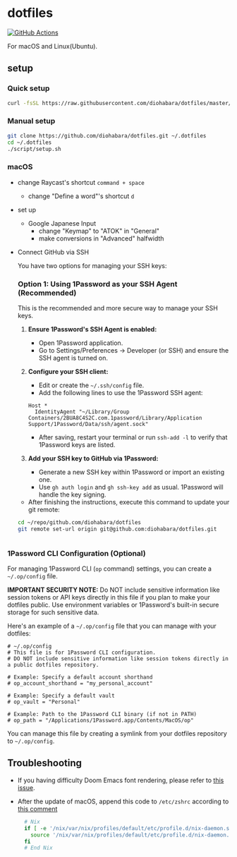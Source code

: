 # dotfiles

[![GitHub Actions](https://github.com/diohabara/dotfiles/actions/workflows/ci.yml/badge.svg)](https://github.com/diohabara/dotfiles/actions/workflows/ci.yml)

For macOS and Linux(Ubuntu).

## setup

### Quick setup

```sh
curl -fsSL https://raw.githubusercontent.com/diohabara/dotfiles/master/script/setup.sh | bash
```

### Manual setup

```sh
git clone https://github.com/diohabara/dotfiles.git ~/.dotfiles
cd ~/.dotfiles
./script/setup.sh
```

### macOS

- change Raycast's shortcut `command + space`
  - change "Define a word"'s shortcut `d`
- set up
  - Google Japanese Input
    - change "Keymap" to "ATOK" in "General"
    - make conversions in "Advanced" halfwidth

- Connect GitHub via SSH

  You have two options for managing your SSH keys:

  ### Option 1: Using 1Password as your SSH Agent (Recommended)

  This is the recommended and more secure way to manage your SSH keys.

  1.  **Ensure 1Password's SSH Agent is enabled:**
      *   Open 1Password application.
      *   Go to Settings/Preferences -> Developer (or SSH) and ensure the SSH agent is turned on.

  2.  **Configure your SSH client:**
      *   Edit or create the `~/.ssh/config` file.
      *   Add the following lines to use the 1Password SSH agent:

      ```
      Host *
        IdentityAgent "~/Library/Group Containers/2BUA8C4S2C.com.1password/Library/Application Support/1Password/Data/ssh/agent.sock"
      ```

      *   After saving, restart your terminal or run `ssh-add -l` to verify that 1Password keys are listed.

  3.  **Add your SSH key to GitHub via 1Password:**
      *   Generate a new SSH key within 1Password or import an existing one.
      *   Use `gh auth login` and `gh ssh-key add` as usual. 1Password will handle the key signing.

  

  - After finishing the instructions, execute this command to update your git remote:

  ```bash
  cd ~/repo/github.com/diohabara/dotfiles
  git remote set-url origin git@github.com:diohabara/dotfiles.git
  ```
  ```

### 1Password CLI Configuration (Optional)

For managing 1Password CLI (`op` command) settings, you can create a `~/.op/config` file.

**IMPORTANT SECURITY NOTE:** Do NOT include sensitive information like session tokens or API keys directly in this file if you plan to make your dotfiles public. Use environment variables or 1Password's built-in secure storage for such sensitive data.

Here's an example of a `~/.op/config` file that you can manage with your dotfiles:

```
# ~/.op/config
# This file is for 1Password CLI configuration.
# DO NOT include sensitive information like session tokens directly in a public dotfiles repository.

# Example: Specify a default account shorthand
# op_account_shorthand = "my_personal_account"

# Example: Specify a default vault
# op_vault = "Personal"

# Example: Path to the 1Password CLI binary (if not in PATH)
# op_path = "/Applications/1Password.app/Contents/MacOS/op"
```

You can manage this file by creating a symlink from your dotfiles repository to `~/.op/config`.

## Troubleshooting

- If you having difficulty Doom Emacs font rendering, please refer to [this issue](https://github.com/hlissner/doom-emacs/issues/116).
- After the update of macOS, append this code to `/etc/zshrc` according to [this comment](https://github.com/NixOS/nix/issues/3616)

  ```bash
    # Nix
    if [ -e '/nix/var/nix/profiles/default/etc/profile.d/nix-daemon.sh' ]; then
      source '/nix/var/nix/profiles/default/etc/profile.d/nix-daemon.sh'
    fi
    # End Nix
  ```
